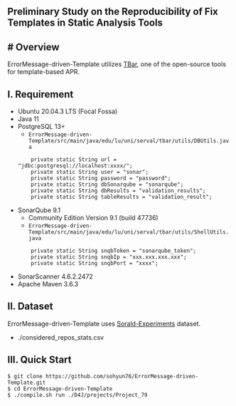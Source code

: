 ## Preliminary Study on the Reproducibility of Fix Templates in Static Analysis Tools
\# Overview
--------------
ErrorMessage-driven-Template utilizes [TBar](https://github.com/TruX-DTF/TBar), one of the open-source tools for template-based APR.

I. Requirement
--------------
- Ubuntu 20.04.3 LTS (Focal Fossa)
- Java 11
- PostgreSQL 13+
    - `ErrorMessage-driven-Template/src/main/java/edu/lu/uni/serval/tbar/utils/DBUtils.java`
    ```
        private static String url = "jdbc:postgresql://localhost:xxxx/";
        private static String user = "sonar";
        private static String password = "password";
        private static String dbSonarqube = "sonarqube";
        private static String dbResults = "validation_results";
        private static String tableResults = "validation_result";
    ```
- SonarQube 9.1
    - Community Edition Version 9.1 (build 47736)
    - `ErrorMessage-driven-Template/src/main/java/edu/lu/uni/serval/tbar/utils/ShellUtils.java`
    ```
        private static String snqbToken = "sonarqube_token";
        private static String snqbIp = "xxx.xxx.xxx.xxx";
        private static String snqbPort = "xxxx";
    ```
- SonarScanner 4.6.2.2472
- Apache Maven 3.6.3


II. Dataset
--------------
ErrorMessage-driven-Template uses [Sorald-Experiments](https://github.com/khaes-kth/Sorald-experiments/blob/master/considered_repos_stats.csv) dataset.
- ./considered_repos_stats.csv

III. Quick Start
--------------
```
$ git clone https://github.com/sohyun76/ErrorMessage-driven-Template.git 
$ cd ErrorMessage-driven-Template
$ ./compile.sh run ./D4J/projects/Project_79
```
